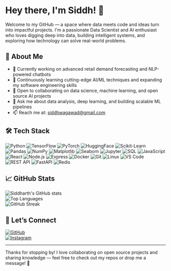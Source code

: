 # Hey there, I'm Siddh! 👋

Welcome to my GitHub — a space where data meets code and ideas turn into impactful projects. I'm a passionate Data Scientist and AI enthusiast who loves digging deep into data, building intelligent systems, and exploring how technology can solve real-world problems.

## 🚀 About Me
- 🔭 Currently working on advanced retail demand forecasting and NLP-powered chatbots
- 🌱 Continuously learning cutting-edge AI/ML techniques and expanding my software engineering skills
- 👯 Open to collaborating on data science, machine learning, and open source AI projects
- 💬 Ask me about data analysis, deep learning, and building scalable ML pipelines
- 📫 Reach me at: siddhwagawad@gmail.com
## 🛠️ Tech Stack

![Python](https://img.shields.io/badge/-Python-3776AB?style=flat&logo=python&logoColor=white) ![TensorFlow](https://img.shields.io/badge/-TensorFlow-FF6F00?style=flat&logo=tensorflow&logoColor=white) ![PyTorch](https://img.shields.io/badge/-PyTorch-EE4C2C?style=flat&logo=pytorch&logoColor=white) ![HuggingFace](https://img.shields.io/badge/-HuggingFace-FF6F00?style=flat&logo=huggingface&logoColor=white) ![Scikit-Learn](https://img.shields.io/badge/-Scikit--Learn-F7931E?style=flat&logo=scikit-learn&logoColor=white) ![Pandas](https://img.shields.io/badge/-Pandas-150458?style=flat&logo=pandas&logoColor=white) ![NumPy](https://img.shields.io/badge/-NumPy-013243?style=flat&logo=numpy&logoColor=white) ![Matplotlib](https://img.shields.io/badge/-Matplotlib-11557C?style=flat&logo=matplotlib&logoColor=white) ![Seaborn](https://img.shields.io/badge/-Seaborn-4C72B0?style=flat) ![Jupyter](https://img.shields.io/badge/-Jupyter-F37626?style=flat&logo=jupyter&logoColor=white) ![SQL](https://img.shields.io/badge/-SQL-4479A1?style=flat&logo=postgresql&logoColor=white) ![JavaScript](https://img.shields.io/badge/-JavaScript-F7DF1E?style=flat&logo=javascript&logoColor=black) ![React](https://img.shields.io/badge/-React-61DAFB?style=flat&logo=react&logoColor=black) ![Node.js](https://img.shields.io/badge/-Node.js-339933?style=flat&logo=node.js&logoColor=white) ![Express](https://img.shields.io/badge/-Express-000000?style=flat&logo=express&logoColor=white) ![Docker](https://img.shields.io/badge/-Docker-2496ED?style=flat&logo=docker&logoColor=white) ![Git](https://img.shields.io/badge/-Git-F05032?style=flat&logo=git&logoColor=white) ![Linux](https://img.shields.io/badge/-Linux-FCC624?style=flat&logo=linux&logoColor=black) ![VS Code](https://img.shields.io/badge/-VS%20Code-0078D7?style=flat&logo=visual-studio-code&logoColor=white) ![REST API](https://img.shields.io/badge/-REST_API-61DAFB?style=flat) ![FastAPI](https://img.shields.io/badge/-FastAPI-009688?style=flat&logo=fastapi&logoColor=white) ![Redis](https://img.shields.io/badge/-Redis-DC382D?style=flat&logo=redis&logoColor=white)

## 📈 GitHub Stats

![Siddharth's GitHub stats](https://github-readme-stats.vercel.app/api?username=thesiddheshh&show_icons=true&theme=radical)  
![Top Languages](https://github-readme-stats.vercel.app/api/top-langs/?username=thesiddheshh&layout=compact&theme=radical)  
![GitHub Streak](https://github-readme-streak-stats.herokuapp.com/?user=thesiddheshh&theme=radical)  


## 🤝 Let’s Connect

[![GitHub](https://img.shields.io/badge/GitHub-181717?style=flat&logo=github&logoColor=white)](https://github.com/thesiddheshh)   
[![Instagram](https://img.shields.io/badge/Instagram-E4405F?style=flat&logo=instagram&logoColor=white)](https://instagram.com/thesiddheshh)  

---

Thanks for stopping by! I love collaborating on open source projects and sharing knowledge — feel free to check out my repos or drop me a message! 🚀
